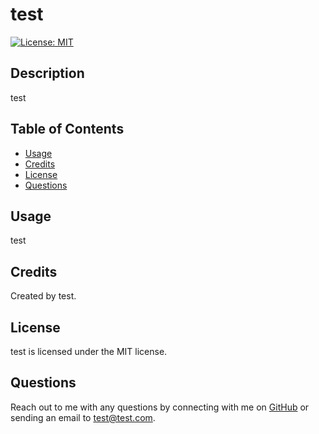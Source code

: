 # test
    
[![License: MIT](https://img.shields.io/badge/License-MIT-yellow.svg)](https://opensource.org/licenses/MIT)

## Description
test

## Table of Contents
* [Usage](#usage)
* [Credits](#credits)
* [License](#license)
* [Questions](#questions)

## Usage
test
## Credits
Created by test.
## License
test is licensed under the MIT license.


## Questions
Reach out to me with any questions by connecting with me on [GitHub](https://github.com/test) or sending an email to test@test.com.